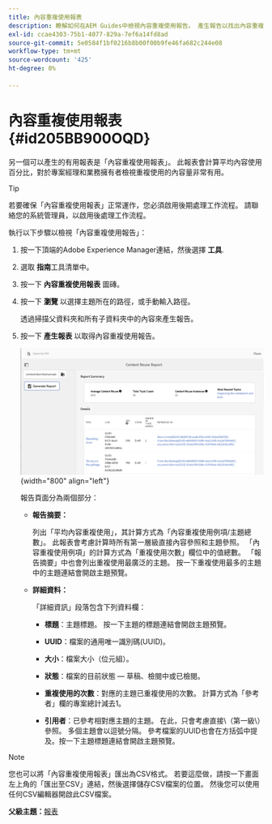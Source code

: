 ```yaml
---
title: 內容重複使用報表
description: 瞭解如何在AEM Guides中檢視內容重複使用報告。 產生報告以找出內容重複使用的百分比。
exl-id: ccae4303-75b1-4077-829a-7ef6a14fd8ad
source-git-commit: 5e0584f1bf0216b8b00f00b9fe46fa682c244e08
workflow-type: tm+mt
source-wordcount: '425'
ht-degree: 0%

---
```


# 內容重複使用報表 {#id205BB900OQD}

另一個可以產生的有用報表是「內容重複使用報表」。 此報表會計算平均內容使用百分比，對於專案經理和業務擁有者檢視重複使用的內容量非常有用。

>[!TIP]
>
> 若要確保「內容重複使用報表」正常運作，您必須啟用後期處理工作流程。 請聯絡您的系統管理員，以啟用後處理工作流程。

執行以下步驟以檢視「內容重複使用報告」：

1. 按一下頂端的Adobe Experience Manager連結，然後選擇 **工具**.

1. 選取 **指南**&#x200B;工具清單中。

1. 按一下 **內容重複使用報表** 圖磚。

1. 按一下 **瀏覽** 以選擇主題所在的路徑，或手動輸入路徑。

   透過掃描父資料夾和所有子資料夾中的內容來產生報告。

1. 按一下 **產生報表** 以取得內容重複使用報告。

   ![](images/content-reuse-uuid.png){width="800" align="left"}

   報告頁面分為兩個部分：

   - **報告摘要：**

     列出「平均內容重複使用」，其計算方式為「內容重複使用例項/主題總數」。 此報表會考慮計算時所有第一層級直接內容參照和主題參照。 「內容重複使用例項」的計算方式為「重複使用次數」欄位中的值總數。 「報告摘要」中也會列出重複使用最廣泛的主題。 按一下重複使用最多的主題中的主題連結會開啟主題預覽。

   - **詳細資料：**

     「詳細資訊」段落包含下列資料欄：

      - **標題**：主題標題。 按一下主題的標題連結會開啟主題預覽。

      - **UUID**：檔案的通用唯一識別碼\(UUID\)。

      - **大小**：檔案大小（位元組）。

      - **狀態**：檔案的目前狀態 — 草稿、檢閱中或已檢閱。

      - **重複使用的次數**：對應的主題已重複使用的次數。 計算方式為「參考者」欄的專案總計減去1。

      - **引用者**：已參考相對應主題的主題。 在此，只會考慮直接\（第一級\）參照。 多個主題會以逗號分隔。 參考檔案的UUID也會在方括弧中提及。按一下主題標題連結會開啟主題預覽。


>[!NOTE]
>
> 您也可以將「內容重複使用報表」匯出為CSV格式。 若要這麼做，請按一下畫面左上角的「匯出至CSV」連結，然後選擇儲存CSV檔案的位置。 然後您可以使用任何CSV編輯器開啟此CSV檔案。

**父級主題：**[&#x200B;報表](reports-intro.md)
